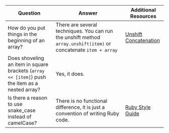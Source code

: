 | Question      | Answer        | Additional Resources |
| ------------- | ------------- | -------------------- |
| How do you put things in the beginning of an array? | There are several techniques. You can run the unshift method ```array.unshift(item)``` or concatenate  ```item + array``` | [Unshift](https://ruby-doc.org/core-2.6.3/Array.html#method-i-unshift) [Concatenation](https://ruby-doc.org/core-2.6.3/Array.html#method-i-2B) |
| Does shoveling an item in square brackets (```array << [item]```) push the item as a nested array? | Yes, it does. |
| Is there a reason to use snake_case instead of camelCase? | There is no functional difference, it is just a convention of writing Ruby code. | [Ruby Style Guide](https://github.com/github/rubocop-github/blob/master/STYLEGUIDE.md) |